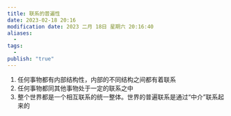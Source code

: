 ```yaml
---
title: 联系的普遍性
date: 2023-02-18 20:16
modification date: 2023 二月 18日 星期六 20:16:40
aliases:
  - 
tags:
  - 
publish: "true"
---
```


1. 任何事物都有内部结构性，内部的不同结构之间都有着联系
2. 任何事物都同其他事物处于一定的联系之中
3. 整个世界都是一个相互联系的统一整体。世界的普遍联系是通过“中介”联系起来的
